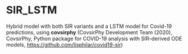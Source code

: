 # SIR_LSTM
Hybrid model with both SIR variants and a LSTM model for Covid-19 predictions, using **covsirphy** (CovsirPhy Development Team (2020), CovsirPhy, Python package for COVID-19 analysis with SIR-derived ODE models, https://github.com/lisphilar/covid19-sir)
